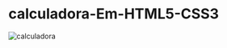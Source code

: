 # calculadora-Em-HTML5-CSS3
![calculadora](https://user-images.githubusercontent.com/28787494/136666405-082c0220-1fb3-4f8e-9758-b965c1ded7c7.png)

